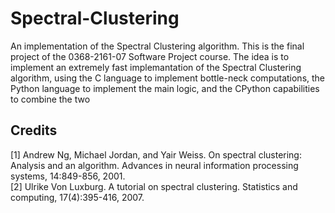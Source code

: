 # Spectral-Clustering
An implementation of the Spectral Clustering algorithm.
This is the final project of the 0368-2161-07 Software Project course.
The idea is to implement an extremely fast implemantation of the Spectral Clustering algorithm, using the C language to implement bottle-neck computations, the Python language to implement the main logic, and the CPython capabilities to combine the two

## Credits
[1] Andrew Ng, Michael Jordan, and Yair Weiss. On spectral clustering: Analysis and an algorithm. Advances in neural information processing systems, 14:849-856, 2001. <br>
[2] Ulrike Von Luxburg. A tutorial on spectral clustering. Statistics and computing, 17(4):395-416, 2007.
